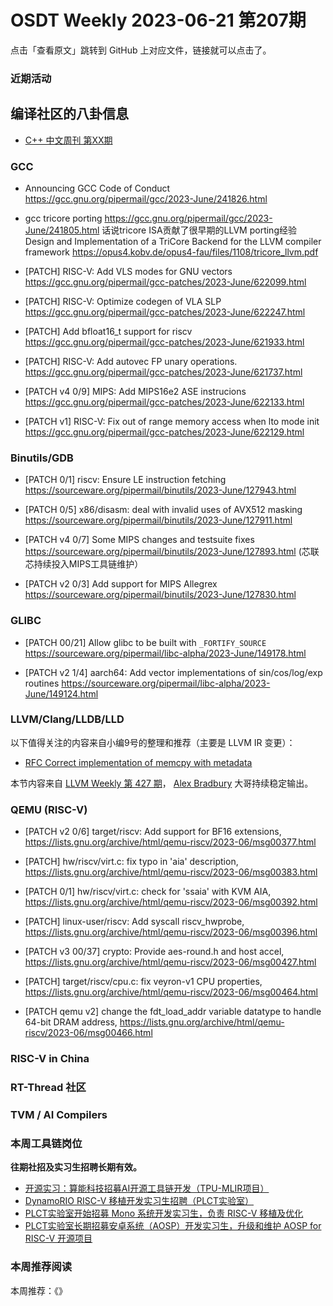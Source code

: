 # OSDT Weekly 2023-06-21 第207期

点击「查看原文」跳转到 GitHub 上对应文件，链接就可以点击了。

### 近期活动

## 编译社区的八卦信息

- [C++ 中文周刊 第XX期]()

### GCC

- Announcing GCC Code of Conduct
  https://gcc.gnu.org/pipermail/gcc/2023-June/241826.html

- gcc tricore porting
  https://gcc.gnu.org/pipermail/gcc/2023-June/241805.html
  话说tricore ISA贡献了很早期的LLVM porting经验
  Design and Implementation of a TriCore Backend for the  LLVM compiler framework
  https://opus4.kobv.de/opus4-fau/files/1108/tricore_llvm.pdf

- [PATCH] RISC-V: Add VLS modes for GNU vectors
  https://gcc.gnu.org/pipermail/gcc-patches/2023-June/622099.html

- [PATCH] RISC-V: Optimize codegen of VLA SLP
  https://gcc.gnu.org/pipermail/gcc-patches/2023-June/622247.html

- [PATCH] Add bfloat16_t support for riscv
  https://gcc.gnu.org/pipermail/gcc-patches/2023-June/621933.html

- [PATCH] RISC-V: Add autovec FP unary operations.
  https://gcc.gnu.org/pipermail/gcc-patches/2023-June/621737.html

- [PATCH v4 0/9] MIPS: Add MIPS16e2 ASE instrucions
  https://gcc.gnu.org/pipermail/gcc-patches/2023-June/622133.html

- [PATCH v1] RISC-V: Fix out of range memory access when lto mode init
  https://gcc.gnu.org/pipermail/gcc-patches/2023-June/622129.html


### Binutils/GDB

- [PATCH 0/1] riscv: Ensure LE instruction fetching
  https://sourceware.org/pipermail/binutils/2023-June/127943.html

- [PATCH 0/5] x86/disasm: deal with invalid uses of AVX512 masking
  https://sourceware.org/pipermail/binutils/2023-June/127911.html

- [PATCH v4 0/7] Some MIPS changes and testsuite fixes
  https://sourceware.org/pipermail/binutils/2023-June/127893.html
  (芯联芯持续投入MIPS工具链维护）

- [PATCH v2 0/3] Add support for MIPS Allegrex
  https://sourceware.org/pipermail/binutils/2023-June/127830.html


### GLIBC

- [PATCH 00/21] Allow glibc to be built with `_FORTIFY_SOURCE`
  https://sourceware.org/pipermail/libc-alpha/2023-June/149178.html

- [PATCH v2 1/4] aarch64: Add vector implementations of sin/cos/log/exp routines
  https://sourceware.org/pipermail/libc-alpha/2023-June/149124.html

### LLVM/Clang/LLDB/LLD


以下值得关注的内容来自小编9号的整理和推荐（主要是 LLVM IR 变更）：

- [RFC Correct implementation of memcpy with metadata](https://discourse.llvm.org/t/rfc-correct-implementation-of-memcpy-with-metadata/71429)

本节内容来自 [LLVM Weekly 第 427 期](http://llvmweekly.org/issue/427)，
[Alex Bradbury](https://www.linkedin.com/in/alex-bradbury/) 大哥持续稳定输出。

### QEMU (RISC-V)


- [PATCH v2 0/6] target/riscv: Add support for BF16 extensions,
  https://lists.gnu.org/archive/html/qemu-riscv/2023-06/msg00377.html

- [PATCH] hw/riscv/virt.c: fix typo in 'aia' description,
  https://lists.gnu.org/archive/html/qemu-riscv/2023-06/msg00383.html

- [PATCH 0/1] hw/riscv/virt.c: check for 'ssaia' with KVM AIA,
  https://lists.gnu.org/archive/html/qemu-riscv/2023-06/msg00392.html

- [PATCH] linux-user/riscv: Add syscall riscv_hwprobe,
  https://lists.gnu.org/archive/html/qemu-riscv/2023-06/msg00396.html

- [PATCH v3 00/37] crypto: Provide aes-round.h and host accel,
  https://lists.gnu.org/archive/html/qemu-riscv/2023-06/msg00427.html

- [PATCH] target/riscv/cpu.c: fix veyron-v1 CPU properties,
  https://lists.gnu.org/archive/html/qemu-riscv/2023-06/msg00464.html

- [PATCH qemu v2] change the fdt_load_addr variable datatype to handle 64-bit DRAM address,
  https://lists.gnu.org/archive/html/qemu-riscv/2023-06/msg00466.html

### RISC-V in China

### RT-Thread 社区

### TVM / AI Compilers

### 本周工具链岗位

**往期社招及实习生招聘长期有效。**

- [开源实习：算能科技招募AI开源工具链开发（TPU-MLIR项目）](https://mp.weixin.qq.com/s/IBJh0ip4k11PzIMZecsWSw)
- [DynamoRIO RISC-V 移植开发实习生招聘（PLCT实验室）](https://mp.weixin.qq.com/s/J_5TjT6DOqeOXJXQI5VQxw)
- [PLCT实验室开始招募 Mono 系统开发实习生，负责 RISC-V 移植及优化](https://mp.weixin.qq.com/s/whEW7Hay1jIP1tBzIPay1A)
- [PLCT实验室长期招募安卓系统（AOSP）开发实习生，升级和维护 AOSP for RISC-V 开源项目](https://mp.weixin.qq.com/s/dJP2cEB1nex2inR5c-cJog)


### 本周推荐阅读

本周推荐：《》
